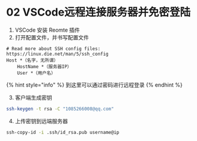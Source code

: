 # 02 VSCode远程连接服务器并免密登陆

1. VSCode 安装 Reomte 插件
2. 打开配置文件，并书写配置文件

```
# Read more about SSH config files: https://linux.die.net/man/5/ssh_config
Host *（名字，无所谓）
    HostName *（服务器IP）
    User *（用户名）
```

{% hint style="info" %}
到这里可以通过密码进行远程登录
{% endhint %}

3. 客户端生成密钥

```bash
ssh-keygen -t rsa -C "1085266008@qq.com"
```

4. 上传密钥到远端服务器

```bash
ssh-copy-id -i .ssh/id_rsa.pub username@ip
```
